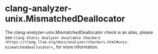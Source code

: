 clang-analyzer-unix.MismatchedDeallocator
=========================================

The clang-analyzer-unix.MismatchedDeallocator check is an alias, please
see
`Clang Static Analyzer Available Checkers <https://clang.llvm.org/docs/analyzer/checkers.html#unix-mismatcheddeallocator>`\_
for more information.
